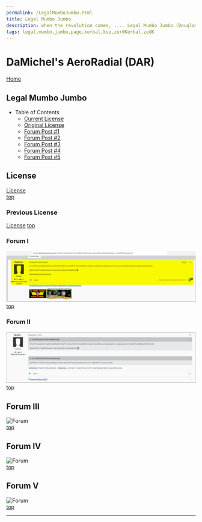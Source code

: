```yaml
---
permalink: /LegalMumboJumbo.html
title: Legal Mumbo Jumbo
description: when the revolution comes, .... Legal Mumbo Jumbo (Douglas Adams)
tags: legal,mumbo,jumbo,page,kerbal,ksp,zer0Kerbal,zedK
---
```


<!-- LegalMumboJumbo.md v1.0.5.1
DaMichel's AeroRadial (DAR)
created: 01 Feb 2022
updated: 15 May 2022
-->

<script src="https://kit.fontawesome.com/0ea5493613.js" crossorigin="anonymous"></script>
<i class="fa-solid fa-file-contract fa-beat-fade fa-3x" style="--fa-beat-fade-opacity: 0.1; --fa-beat-fade-scale: 1.25;color: #6495ED" ></i>


# DaMichel's AeroRadial (DAR)

[Home](./index.md)

## Legal Mumbo Jumbo

* Table of Contents
  * [Current License](#License)
  * [Original License](#Previous-License)
  * [Forum Post #1](#Forum-I)
  * [Forum Post #2](#Forum-II)
  * [Forum Post #3](#Forum-III)
  * [Forum Post #4](#Forum-IV)
  * [Forum Post #5](#Forum-V)

## License

[License](./LegalMumboJumbo/License.md)  
[top](#Legal-Mumbo-Jumbo)

### Previous License

[License](./LegalMumboJumbo/Original-License.md)
[top](#Legal-Mumbo-Jumbo)

### Forum I

![Forum](./LegalMumboJumbo/FORUM-01.png)  
[top](#Legal-Mumbo-Jumbo)

### Forum II

![Forum](./LegalMumboJumbo/FORUM-02.png)  
[top](#Legal-Mumbo-Jumbo)

## Forum III

![Forum](./LegalMumboJumbo/FORUM-03.png)  
[top](#Legal-Mumbo-Jumbo)

## Forum IV

![Forum](./LegalMumboJumbo/FORUM-04.png)  
[top](#Legal-Mumbo-Jumbo)

## Forum V

![Forum](./LegalMumboJumbo/FORUM-05.png)  
[top](#Legal-Mumbo-Jumbo)

---

<!-- this file CC BY-ND 4.0 by zer0Kerbal -->